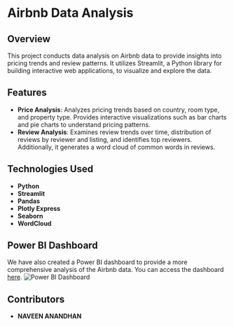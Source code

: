 # Airbnb Data Analysis




## Overview

This project conducts data analysis on Airbnb data to provide insights into pricing trends and review patterns. It utilizes Streamlit, a Python library for building interactive web applications, to visualize and explore the data.

## Features

- **Price Analysis**: Analyzes pricing trends based on country, room type, and property type. Provides interactive visualizations such as bar charts and pie charts to understand pricing patterns.
- **Review Analysis**: Examines review trends over time, distribution of reviews by reviewer and listing, and identifies top reviewers. Additionally, it generates a word cloud of common words in reviews.

## Technologies Used

- **Python**
- **Streamlit**
- **Pandas**
- **Plotly Express**
- **Seaborn**
- **WordCloud**

## Power BI Dashboard

We have also created a Power BI dashboard to provide a more comprehensive analysis of the Airbnb data. You can access the dashboard [here](link_to_power_bi_dashboard).
![Power BI Dashboard](https://github.com/naveen8680/Airbnb/assets/160575974/e96de162-60df-46f0-b36b-b6d5bb0d0944)


## Contributors

- **NAVEEN ANANDHAN**
